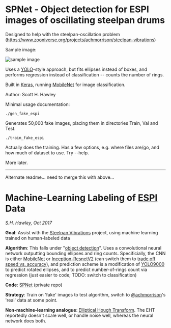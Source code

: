 # SPNet - Object detection for ESPI images of oscillating steelpan drums

Designed to help with the steelpan-oscillation problem (https://www.zooniverse.org/projects/achmorrison/steelpan-vibrations)

Sample image:

![sample image](http://hedges.belmont.edu/~shawley/steelpan/steelpan_pred_00002.png)

Uses a [YOLO](https://pjreddie.com/darknet/yolo/)-style approach, but fits ellipses instead of boxes, and performs regression instead of classification -- counts the number of rings.

Built in [Keras](https://keras.io/), running [MobileNet](https://arxiv.org/abs/1704.04861) for image classification.

Author: Scott H. Hawley

Minimal usage documentation:

    ./gen_fake_espi
Generates 50,000 fake images, placing them in directories Train, Val and Test.

    ./train_fake_espi
Actually does the training.  Has a few options, e.g. where files are/go, and how much of dataset to use.  Try --help.

More later.

---
Alternate readme... need to merge this with above...


# Machine-Learning Labeling of [ESPI](https://en.wikipedia.org/wiki/Electronic_speckle_pattern_interferometry) Data

_S.H. Hawley, Oct 2017_

**Goal**: Assist with the [Steelpan Vibrations](https://www.zooniverse.org/projects/achmorrison/steelpan-vibrations) project, using machine learning trained on human-labeled data

**Algorithm**: This falls under "[object detection](https://en.wikipedia.org/wiki/Object_detection)". Uses a convolutional neural network outputting bounding ellipses and ring counts. Specificially, the CNN is either [MobileNet](https://arxiv.org/abs/1704.04861) or <a href="">Inception-ResnetV2</a> (can switch them to [trade off speed vs. accuracy](http://openaccess.thecvf.com/content_cvpr_2017/papers/Huang_SpeedAccuracy_Trade-Offs_for_CVPR_2017_paper.pdf)), and prediction scheme is a modification of [YOLO9000](https://arxiv.org/abs/1612.08242) to predict rotated ellipses, and to predict number-of-rings count via regression (just easier to code; TODO: switch to classification)

**Code**: [SPNet](https://github.com/drscotthawley/SPNet) (private repo)

**Strategy**: Train on 'fake' images to test algorithm, switch to [@achmorrison](https://twitter.com/achmorrison)'s 'real' data at some point.

**Non-machine-learning analogue**: [Elliptical Hough Transform](http://scikit-image.org/docs/dev/auto_examples/edges/plot_circular_elliptical_hough_transform.html). The EHT reportedly doesn't scale well, or handle noise well, whereas the neural network does both.

